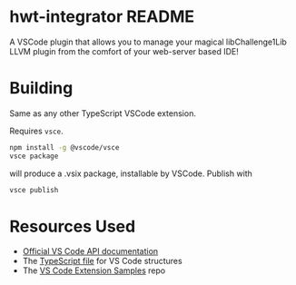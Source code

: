 # hwt-integrator README

A VSCode plugin that allows you to manage your magical libChallenge1Lib LLVM plugin from the comfort of your web-server based IDE!

# Building
Same as any other TypeScript VSCode extension.

Requires `vsce`.

``` sh
npm install -g @vscode/vsce
vsce package
```
will produce a .vsix package, installable by VSCode. Publish with
``` sh
vsce publish
```

# Resources Used
 - [Official VS Code API documentation](https://code.visualstudio.com/api)
 - The [TypeScript file](https://github.com/microsoft/vscode/blob/main/src/vscode-dts/vscode.d.ts) for VS Code structures
 - The [VS Code Extension Samples](https://github.com/microsoft/vscode-extension-samples.git) repo


